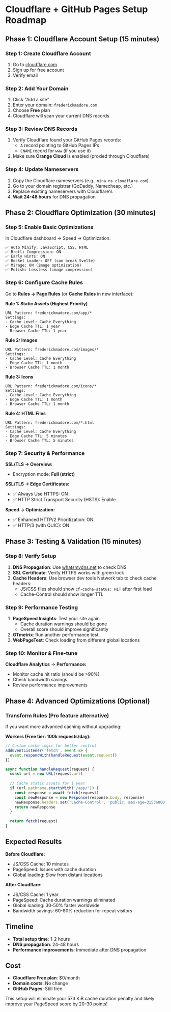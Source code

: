# Cloudflare + GitHub Pages Setup Roadmap

## Phase 1: Cloudflare Account Setup (15 minutes)

### Step 1: Create Cloudflare Account
1. Go to [cloudflare.com](https://cloudflare.com) 
2. Sign up for free account
3. Verify email

### Step 2: Add Your Domain
1. Click "Add a site" 
2. Enter your domain: `frederickmadore.com`
3. Choose **Free** plan
4. Cloudflare will scan your current DNS records

### Step 3: Review DNS Records
1. Verify Cloudflare found your GitHub Pages records:
   - `A` record pointing to GitHub Pages IPs
   - `CNAME` record for `www` (if you use it)
2. Make sure **Orange Cloud** is enabled (proxied through Cloudflare)

### Step 4: Update Nameservers
1. Copy the Cloudflare nameservers (e.g., `nina.ns.cloudflare.com`)
2. Go to your domain registrar (GoDaddy, Namecheap, etc.)
3. Replace existing nameservers with Cloudflare's
4. **Wait 24-48 hours** for DNS propagation

## Phase 2: Cloudflare Optimization (30 minutes)

### Step 5: Enable Basic Optimizations
In Cloudflare dashboard → Speed → Optimization:

```
✅ Auto Minify: JavaScript, CSS, HTML
✅ Brotli Compression: ON
✅ Early Hints: ON  
✅ Rocket Loader: OFF (can break Svelte)
✅ Mirage: ON (image optimization)
✅ Polish: Lossless (image compression)
```

### Step 6: Configure Cache Rules
Go to **Rules → Page Rules** (or **Cache Rules** in new interface):

**Rule 1: Static Assets (Highest Priority)**
```
URL Pattern: frederickmadore.com/app/*
Settings:
- Cache Level: Cache Everything
- Edge Cache TTL: 1 year
- Browser Cache TTL: 1 year
```

**Rule 2: Images**  
```
URL Pattern: frederickmadore.com/images/*
Settings:
- Cache Level: Cache Everything
- Edge Cache TTL: 1 month
- Browser Cache TTL: 1 month
```

**Rule 3: Icons**
```
URL Pattern: frederickmadore.com/icons/*  
Settings:
- Cache Level: Cache Everything
- Edge Cache TTL: 1 month
- Browser Cache TTL: 1 month
```

**Rule 4: HTML Files**
```
URL Pattern: frederickmadore.com/*.html
Settings:
- Cache Level: Cache Everything
- Edge Cache TTL: 5 minutes
- Browser Cache TTL: 5 minutes
```

### Step 7: Security & Performance
**SSL/TLS → Overview:**
- Encryption mode: **Full (strict)**

**SSL/TLS → Edge Certificates:**
- ✅ Always Use HTTPS: ON
- ✅ HTTP Strict Transport Security (HSTS): Enable

**Speed → Optimization:**
- ✅ Enhanced HTTP/2 Prioritization: ON
- ✅ HTTP/3 (with QUIC): ON

## Phase 3: Testing & Validation (15 minutes)

### Step 8: Verify Setup
1. **DNS Propagation**: Use [whatsmydns.net](https://whatsmydns.net) to check DNS
2. **SSL Certificate**: Verify HTTPS works with green lock
3. **Cache Headers**: Use browser dev tools Network tab to check cache headers:
   - JS/CSS files should show `cf-cache-status: HIT` after first load
   - Cache-Control should show longer TTL

### Step 9: Performance Testing
1. **PageSpeed Insights**: Test your site again
   - Cache duration warnings should be gone
   - Overall score should improve significantly
2. **GTmetrix**: Run another performance test
3. **WebPageTest**: Check loading from different global locations

### Step 10: Monitor & Fine-tune
**Cloudflare Analytics** → **Performance:**
- Monitor cache hit ratio (should be >90%)
- Check bandwidth savings
- Review performance improvements

## Phase 4: Advanced Optimizations (Optional)

### Transform Rules (Pro feature alternative)
If you want more advanced caching without upgrading:

**Workers (Free tier: 100k requests/day):**
```javascript
// Custom cache logic for better control
addEventListener('fetch', event => {
  event.respondWith(handleRequest(event.request))
})

async function handleRequest(request) {
  const url = new URL(request.url)
  
  // Cache static assets for 1 year
  if (url.pathname.startsWith('/app/')) {
    const response = await fetch(request)
    const newResponse = new Response(response.body, response)
    newResponse.headers.set('Cache-Control', 'public, max-age=31536000, immutable')
    return newResponse
  }
  
  return fetch(request)
}
```

## Expected Results

**Before Cloudflare:**
- JS/CSS Cache: 10 minutes
- PageSpeed: Issues with cache duration
- Global loading: Slow from distant locations

**After Cloudflare:**
- JS/CSS Cache: 1 year  
- PageSpeed: Cache duration warnings eliminated
- Global loading: 30-50% faster worldwide
- Bandwidth savings: 60-80% reduction for repeat visitors

## Timeline
- **Total setup time**: 1-2 hours
- **DNS propagation**: 24-48 hours
- **Performance improvements**: Immediate after DNS propagation

## Cost
- **Cloudflare Free plan**: $0/month
- **Domain costs**: No change
- **GitHub Pages**: Still free

This setup will eliminate your 573 KiB cache duration penalty and likely improve your PageSpeed score by 20-30 points!